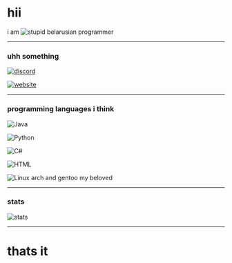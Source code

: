# hii

i am ![stupid](https://img.shields.io/badge/stupid-h?style=for-the-badge&logoColor=red&color=red
) belarusian programmer

---

### uhh something
[![discord](https://img.shields.io/badge/Discord-thenlko-5865F2?logo=discord&logoColor=white)](https://discord.com/users/1127545384986751037)

[![website](https://img.shields.io/badge/Website-neocities-FF7139?logo=firefox&logoColor=white)](https://thenlko.neocities.org/)

---

### programming languages i think
![Java](https://img.shields.io/badge/java-orange?logo=java&logoColor=white)

![Python](https://img.shields.io/badge/python-blue?logo=python&logoColor=yellow)

![C#](https://img.shields.io/badge/c%23-purple?logo=dotnet&logoColor=white)

![HTML](https://img.shields.io/badge/web_stuff-red?logo=html5&logoColor=white)

![Linux](https://img.shields.io/badge/linux-gray?logo=linux&logoColor=yellow)
arch and gentoo my beloved

---

### stats
![stats](https://github-readme-stats.vercel.app/api?username=thenlko&show_icons=true&theme=tokyonight)

---

# thats it

